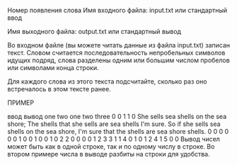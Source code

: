 Номер появления слова
Имя входного файла: input.txt или стандартный ввод

Имя выходного файла: output.txt или стандартный вывод

 Во входном файле (вы можете читать данные из файла input.txt) записан текст. Словом считается последовательность непробельных символов идущих подряд, слова разделены одним или большим числом пробелов или символами конца строки.

Для каждого слова из этого текста подсчитайте, сколько раз оно встречалось в этом тексте ранее.

ПРИМЕР

ввод	вывод
one two one two three
0 0 1 1 0
She sells sea shells on the sea shore;
The shells that she sells are sea shells I'm sure.
So if she sells sea shells on the sea shore,
I'm sure that the shells are sea shore shells.
0 0 0 0 0 0 1 0
0 1 0 0 1 0 2 2 0 0
0 0 1 2 3 3 1 1 4 0
1 0 1 2 4 1 5 0 0
Вывод чисел может быть как в одной строке, так и по одному числу в строке. Во втором примере числа в выводе разбиты на строки для удобства.
